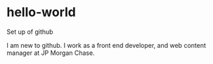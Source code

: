 # hello-world
Set up of github

I am new to github. I work as a front end developer, and web content manager at JP Morgan Chase. 

